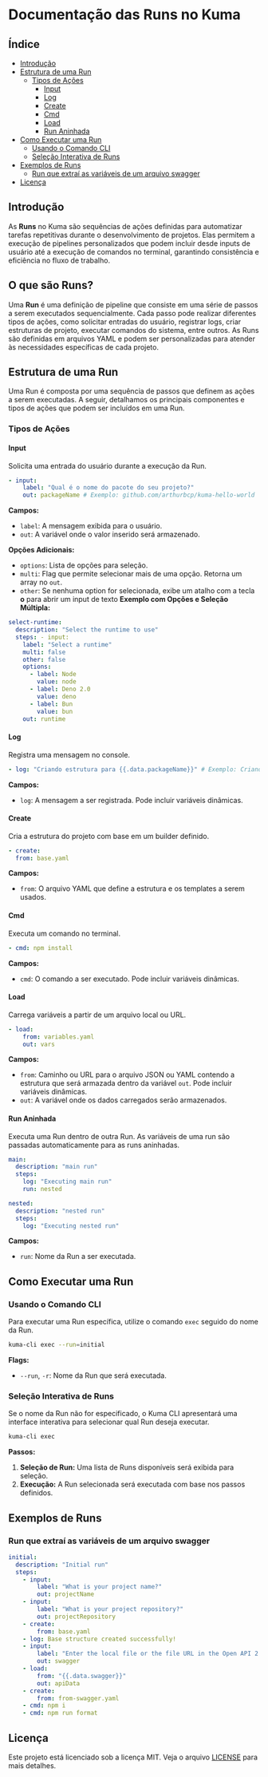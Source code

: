 # Documentação das Runs no Kuma

## Índice

- [Introdução](#introdução)
- [Estrutura de uma Run](#estrutura-de-uma-run)
  - [Tipos de Ações](#tipos-de-ações)
    - [Input](#input)
    - [Log](#log)
    - [Create](#create)
    - [Cmd](#cmd)
    - [Load](#load)
    - [Run Aninhada](#run-aninhada)
- [Como Executar uma Run](#como-executar-uma-run)
  - [Usando o Comando CLI](#usando-o-comando-cli)
  - [Seleção Interativa de Runs](#seleção-interativa-de-runs)
- [Exemplos de Runs](#exemplos-de-runs)
  - [Run que extraí as variáveis de um arquivo swagger](#run-que-extraí-as-variáveis-de-um-arquivo-swagger)
- [Licença](#licença)

## Introdução

As **Runs** no Kuma são sequências de ações definidas para automatizar tarefas repetitivas durante o desenvolvimento de projetos. Elas permitem a execução de pipelines personalizados que podem incluir desde inputs de usuário até a execução de comandos no terminal, garantindo consistência e eficiência no fluxo de trabalho.

## O que são Runs?

Uma **Run** é uma definição de pipeline que consiste em uma série de passos a serem executados sequencialmente. Cada passo pode realizar diferentes tipos de ações, como solicitar entradas do usuário, registrar logs, criar estruturas de projeto, executar comandos do sistema, entre outros. As Runs são definidas em arquivos YAML e podem ser personalizadas para atender às necessidades específicas de cada projeto.

## Estrutura de uma Run

Uma Run é composta por uma sequência de passos que definem as ações a serem executadas. A seguir, detalhamos os principais componentes e tipos de ações que podem ser incluídos em uma Run.

### Tipos de Ações

#### Input

Solicita uma entrada do usuário durante a execução da Run.

```yaml
- input:
    label: "Qual é o nome do pacote do seu projeto?"
    out: packageName # Exemplo: github.com/arthurbcp/kuma-hello-world
```

**Campos:**

- `label`: A mensagem exibida para o usuário.
- `out`: A variável onde o valor inserido será armazenado.

**Opções Adicionais:**

- `options`: Lista de opções para seleção.
- `multi`: Flag que permite selecionar mais de uma opção. Retorna um array no `out`.
- `other`: Se nenhuma option for selecionada, exibe um atalho com a tecla **o** para abrir um input de texto
  **Exemplo com Opções e Seleção Múltipla:**

```yaml
select-runtime:
  description: "Select the runtime to use"
  steps: - input:
    label: "Select a runtime"
    multi: false
    other: false
    options:
      - label: Node
        value: node
      - label: Deno 2.0
        value: deno
      - label: Bun
        value: bun
    out: runtime
```

#### Log

Registra uma mensagem no console.

```yaml
- log: "Criando estrutura para {{.data.packageName}}" # Exemplo: Criando estrutura para github.com/arthurbcp/kuma-hello-world
```

**Campos:**

- `log`: A mensagem a ser registrada. Pode incluir variáveis dinâmicas.

#### Create

Cria a estrutura do projeto com base em um builder definido.

```yaml
- create:
  from: base.yaml
```

**Campos:**

- `from`: O arquivo YAML que define a estrutura e os templates a serem usados.

#### Cmd

Executa um comando no terminal.

```yaml
- cmd: npm install
```

**Campos:**

- `cmd`: O comando a ser executado. Pode incluir variáveis dinâmicas.

#### Load

Carrega variáveis a partir de um arquivo local ou URL.

```yaml
- load:
    from: variables.yaml
    out: vars
```

**Campos:**

- `from`: Caminho ou URL para o arquivo JSON ou YAML contendo a estrutura que será armazada dentro da variável `out`. Pode incluir variáveis dinâmicas.
- `out`: A variável onde os dados carregados serão armazenados.

#### Run Aninhada

Executa uma Run dentro de outra Run. As variáveis de uma run são passadas automaticamente para as runs aninhadas.

```yaml
main:
  description: "main run"
  steps:
    log: "Executing main run"
    run: nested

nested:
  description: "nested run"
  steps:
    log: "Executing nested run"
```

**Campos:**

- `run`: Nome da Run a ser executada.

## Como Executar uma Run

### Usando o Comando CLI

Para executar uma Run específica, utilize o comando `exec` seguido do nome da Run.

```bash
kuma-cli exec --run=initial
```

**Flags:**

- `--run`, `-r`: Nome da Run que será executada.

### Seleção Interativa de Runs

Se o nome da Run não for especificado, o Kuma CLI apresentará uma interface interativa para selecionar qual Run deseja executar.

```bash
kuma-cli exec
```

**Passos:**

1. **Seleção de Run:** Uma lista de Runs disponíveis será exibida para seleção.
2. **Execução:** A Run selecionada será executada com base nos passos definidos.

## Exemplos de Runs

### Run que extraí as variáveis de um arquivo swagger

```yaml
initial:
  description: "Initial run"
  steps:
    - input:
        label: "What is your project name?"
        out: projectName
    - input:
        label: "What is your project repository?"
        out: projectRepository
    - create:
        from: base.yaml
    - log: Base structure created successfully!
    - input:
        label: "Enter the local file or the file URL in the Open API 2.0 format with the data you want to generate the library:"
        out: swagger
    - load:
        from: "{{.data.swagger}}"
        out: apiData
    - create:
        from: from-swagger.yaml
    - cmd: npm i
    - cmd: npm run format
```

## Licença

Este projeto está licenciado sob a licença MIT. Veja o arquivo [LICENSE](LICENSE) para mais detalhes.
